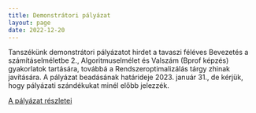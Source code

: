 ```yaml
---
title: Demonstrátori pályázat
layout: page 
date: 2022-12-20
---
```


Tanszékünk demonstrátori pályázatot hirdet a tavaszi féléves Bevezetés a számításelméletbe 2.,  Algoritmuselmélet és Valszám (Bprof képzés) gyakorlatok tartására, továbbá  a Rendszeroptimalizálás tárgy zhinak javítására. A pályázat beadásának határideje 2023. január 31., de kérjük, hogy pályázati szándékukat minél előbb jelezzék. 


[A pályázat részletei](../Demo_palyazat_2023_tavasz.pdf)

